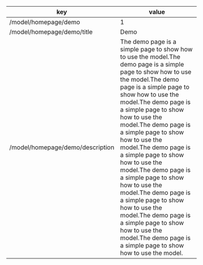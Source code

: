 

| key                              | value                                                                                                                                                                                                                                                                                                                                                                                                                                                                                                                                                                                                                    |
|----------------------------------|--------------------------------------------------------------------------------------------------------------------------------------------------------------------------------------------------------------------------------------------------------------------------------------------------------------------------------------------------------------------------------------------------------------------------------------------------------------------------------------------------------------------------------------------------------------------------------------------------------------------------|
| /model/homepage/demo             | 1                                                                                                                                                                                                                                                                                                                                                                                                                                                                                                                                                                                                                        |
| /model/homepage/demo/title       | Demo                                                                                                                                                                                                                                                                                                                                                                                                                                                                                                                                                                                                                     |
| /model/homepage/demo/description | The demo page is a simple page to show how to use the model.The demo page is a simple page to show how to use the model.The demo page is a simple page to show how to use the model.The demo page is a simple page to show how to use the model.The demo page is a simple page to show how to use the model.The demo page is a simple page to show how to use the model.The demo page is a simple page to show how to use the model.The demo page is a simple page to show how to use the model.The demo page is a simple page to show how to use the model.The demo page is a simple page to show how to use the model. |
